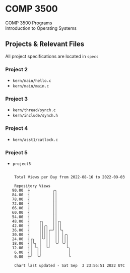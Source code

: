 # COMP 3500
COMP 3500 Programs  
Introduction to Operating Systems  
## Projects & Relevant Files
All project specifications are located in `specs`
### Project 2
- `kern/main/hello.c`
- `kern/main/main.c`
### Project 3
- `kern/thread/synch.c`
- `kern/include/synch.h`
### Project 4
- `kern/asst1/catlock.c`
### Project 5
- `project5`

```

    Total Views per Day from 2022-08-16 to 2022-09-03

    Repository Views
   90.00  ┼          ╭╮
   84.00  ┤          ││
   78.00  ┤          ││
   72.00  ┤          ││
   66.00  ┤          ││
   60.00  ┤          ││
   54.00  ┤          ││
   48.00  ┤    ╭╮    ││╭╮
   42.00  ┤    ││╭╮  ││││
   36.00  ┤    ││││╭─╯││╰╮
   30.00  ┤    │││││  ││ │╭╮
   24.00  ┤╭╮  │╰╯││  ││ │││
   18.00  ┤│╰╮ │  ││  ╰╯ ╰╯│
   12.00  ┤│ ╰╮│  ╰╯       ╰╮
    6.00  ┤│  ││            │
    0.00  ┼╯  ╰╯            ╰

    Chart last updated - Sat Sep  3 23:56:51 2022 UTC
    
```
